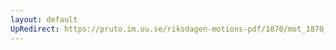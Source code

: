 ```yaml
---
layout: default
UpRedirect: https://pruto.im.uu.se/riksdagen-motions-pdf/1870/mot_1870__ak__71/mot_1870__ak__71-001.pdf
---
```


